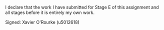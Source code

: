 I declare that the work I have submitted for Stage E of this assignment and all stages before it is entirely my own work.

Signed: Xavier O'Rourke (u5012618)
